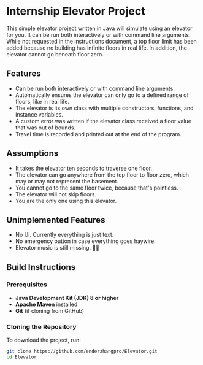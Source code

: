 # Internship Elevator Project
This simple elevator project written in Java will simulate using an elevator for you. It can be run both interactively or with command line arguments. While not requested in the instructions document, a top floor limit has been added because no building has infinite floors in real life. In addition, the elevator cannot go beneath floor zero.

## Features
- Can be run both interactively or with command line arguments.
- Automatically ensures the elevator can only go to a defined range of floors, like in real life.
- The elevator is its own class with multiple constructors, functions, and instance variables.
- A custom error was written if the elevator class received a floor value that was out of bounds.
- Travel time is recorded and printed out at the end of the program.

## Assumptions
- It takes the elevator ten seconds to traverse one floor.
- The elevator can go anywhere from the top floor to floor zero, which may or may not represent the basement.
- You cannot go to the same floor twice, because that's pointless.
- The elevator will not skip floors.
- You are the only one using this elevator.

## Unimplemented Features
- No UI. Currently everything is just text.
- No emergency button in case everything goes haywire.
- Elevator music is still missing. :musical_note::musical_note:

## Build Instructions
### Prerequisites
- **Java Development Kit (JDK) 8 or higher**  
- **Apache Maven** installed  
- **Git** (if cloning from GitHub)

### Cloning the Repository
To download the project, run:
```sh
git clone https://github.com/enderzhangpro/Elevator.git
cd Elevator